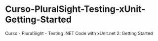 # Curso-PluralSight-Testing-xUnit-Getting-Started
Curso - PluralSight -  Testing .NET Code with xUnit.net 2: Getting Started
